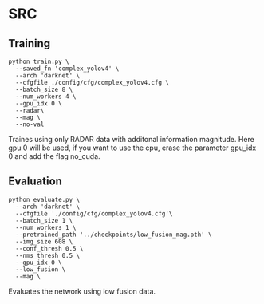 # SRC
## Training

```shell script
python train.py \
  --saved_fn 'complex_yolov4' \
  --arch 'darknet' \
  --cfgfile ./config/cfg/complex_yolov4.cfg \
  --batch_size 8 \
  --num_workers 4 \
  --gpu_idx 0 \
  --radar\
  --mag \
  --no-val 
```
Traines using only RADAR data with additonal information magnitude. Here gpu 0 will be used, if you want to use the cpu, erase the parameter gpu_idx 0 and add the flag no_cuda.

## Evaluation

```shell script
python evaluate.py \
  --arch 'darknet' \
  --cfgfile './config/cfg/complex_yolov4.cfg'\
  --batch_size 1 \
  --num_workers 1 \
  --pretrained_path '../checkpoints/low_fusion_mag.pth' \
  --img_size 608 \
  --conf_thresh 0.5 \
  --nms_thresh 0.5 \
  --gpu_idx 0 \
  --low_fusion \
  --mag \
```
Evaluates the network using low fusion data.
